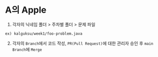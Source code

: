 # A의 Apple

1. 각자의 닉네임 폴더 > 주차별 폴더 > 문제 파일
```
ex) kalguksu/week1/foo-problem.java
```

2. 각자의 `Branch`에서 코드 작성, `PR(Pull Request)`에 대한 관리자 승인 후 `main Branch`에 `Merge`
